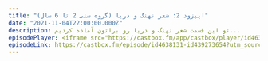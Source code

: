 ```yaml
---
title: "اپیزود 2: شعر نهنگ و دریا (گروه سنی 2 تا 6 سال)"
date: "2021-11-04T22:00:00.000Z"
description: تو این قسمت شعر نهنگ و دریا رو براتون آماده کردیم...
episodePlayer: <iframe src="https://castbox.fm/app/castbox/player/id4638131/id439273654?v=8.22.11&autoplay=0" frameborder="0" width="100%" height="500"></iframe>
episodeLink: https://castbox.fm/episode/id4638131-id439273654?utm_source=podcaster&utm_medium=dlink&utm_campaign=e_439273654&utm_content=%D8%A7%D9%BE%DB%8C%D8%B2%D9%88%D8%AF%202%3A%20%D8%B4%D8%B9%D8%B1%20%D9%86%D9%87%D9%86%DA%AF%20%D9%88%20%D8%AF%D8%B1%DB%8C%D8%A7%20(%DA%AF%D8%B1%D9%88%D9%87%20%D8%B3%D9%86%DB%8C%202%20%D8%AA%D8%A7%206%20%D8%B3%D8%A7%D9%84)-CastBox_FM
---
```

